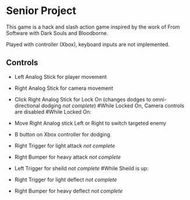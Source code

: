 # Senior Project

This game is a hack and slash action game inspired by the work of From Software with Dark Souls and Bloodborne.

Played with controller (Xbox), keyboard inputs are not implemented.

## Controls

- Left Analog Stick for player movement
- Right Analog Stick for camera movement

- Click Right Analog Stick for Lock On (changes dodges to omni-directional dodging *not complete*)
#While Locked On, Camera controls are disabled
#While Locked On:
- Move Right Analog stick Left or Right to switch targeted enemy

- B button on Xbox controller for dodging
- Right Trigger for light attack *not complete*
- Right Bumper for heavy attack *not complete*

- Left Trigger for sheild *not complete* 
#While Sheild is up: 
- Right Trigger for light deflect *not complete*
- Right Bumper for heavy deflect *not complete*


